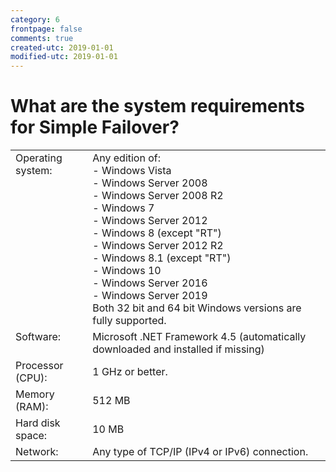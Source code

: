 ```yaml
---
category: 6
frontpage: false
comments: true
created-utc: 2019-01-01
modified-utc: 2019-01-01
---
```

# What are the system requirements for Simple Failover?

<table>
<tr>
	<td style="vertical-align:top">Operating system:</td>
	<td>Any edition of:<br />
	- Windows Vista<br />
	- Windows Server 2008<br />
	- Windows Server 2008 R2<br />
	- Windows 7<br />
	- Windows Server 2012<br />
	- Windows 8 (except &quot;RT&quot;)<br />
	- Windows Server 2012 R2<br />
	- Windows 8.1 (except &quot;RT&quot;)<br>
	- Windows 10<br />
	- Windows Server 2016<br />
	- Windows Server 2019<br />
	Both 32 bit and 64 bit Windows versions are fully supported.</td>
</tr>
<tr>
	<td style="vertical-align:top">Software:</td>
	<td>Microsoft .NET Framework 4.5 (automatically downloaded and installed if missing)</td>
</tr>
<tr>
	<td style="vertical-align:top">Processor (CPU):</td>
	<td>1 GHz or better.</td>
</tr>
<tr>
	<td style="vertical-align:top">Memory (RAM):</td>
	<td>512 MB</td>
</tr>
<tr>
	<td style="vertical-align:top">Hard disk space:</td>
	<td>10 MB</td>
</tr>
<tr>
	<td style="vertical-align:top">Network:</td>
	<td>Any type of TCP/IP (IPv4 or IPv6) connection.</td>
</tr>
</table>